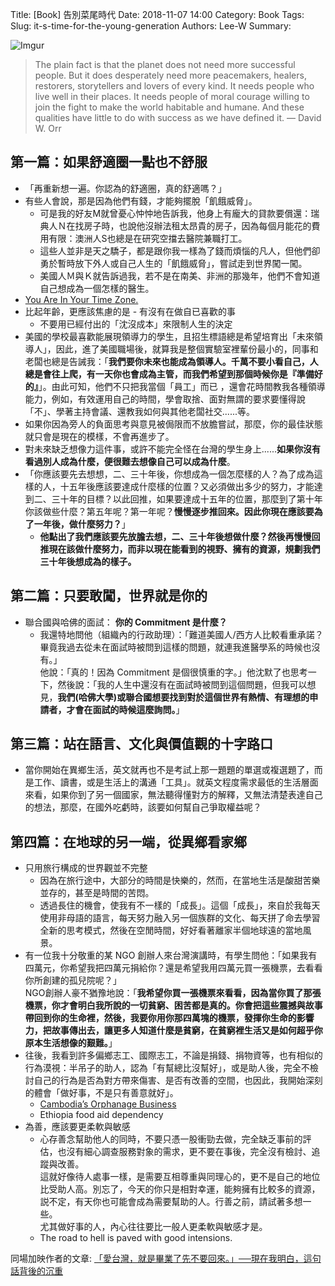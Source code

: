 Title: [Book] 告別菜尾時代
Date: 2018-11-07 14:00
Category: Book
Tags: 
Slug: it-s-time-for-the-young-generation
Authors: Lee-W
Summary: 


![Imgur](https://i.imgur.com/0he265Qm.jpg)

<!--more-->

> The plain fact is that the planet does not need more successful people. But it does desperately need more peacemakers, healers, restorers, storytellers and lovers of every kind. It needs people who live well in their places. It needs people of moral courage willing to join the fight to make the world habitable and humane. And these qualities have little to do with success as we have defined it.
> –– David W. Orr

## 第一篇：如果舒適圈一點也不舒服
* 「再重新想一遍。你認為的舒適圈，真的舒適嗎？」
* 有些人會說，那是因為他們有錢，才能夠擺脫「飢餓威脅」。
    * 可是我的好友M就曾憂心忡忡地告訴我，他身上有龐大的貸款要償還：瑞典人Ｎ在找房子時，也說他沒辦法租太昂貴的房子，因為每個月能花的費用有限：澳洲人S也總是在研究空擋去醫院兼職打工。  
    * 這些人並非是天之驕子，都是跟你我一樣為了錢而煩惱的凡人，但他們卻勇於暫時放下外人或自己人生的「飢餓威脅」，嘗試走到世界闖一闖。
    * 美國人Ｍ與Ｋ就告訴過我，若不是在南美、非洲的那幾年，他們不會知道自己想成為一個怎樣的醫生。
* [You Are In Your Time Zone.](https://www.linkedin.com/pulse/you-your-time-zone-dr-abhijit-singh/)
* 比起年齡，更應該焦慮的是 - 有沒有在做自已喜歡的事
    * 不要用已經付出的「沈沒成本」來限制人生的決定
* 美國的學校最喜歡能展現領導力的學生，且招生標語總是希望培育出「未來領導人」，因此，進了美國職場後，就算我是整個實驗室裡輩份最小的，同事和老闆也總是告誡我：「**我們要你未來也能成為領導人。千萬不要小看自己，人總是會往上爬，有一天你也會成為主管，而我們希望到那個時候你是『準備好的』**」。由此可知，他們不只把我當個「員工」而已 ，還會花時間教我各種領導能力，例如，有效運用自己的時間，學會取捨、面對無謂的要求要懂得說「不」、學著主持會議、還教我如何與其他老闆社交......等。
* 如果你因為旁人的負面思考與意見被侷限而不放膽嘗試，那麼，你的最佳狀態就只會是現在的模樣，不會再進步了。
* 對未來缺乏想像力這件事，或許不能完全怪在台灣的學生身上......**如果你沒有看過別人成為什麼，便很難去想像自己可以成為什麼**。
* 「你應該要先去想想，二、三十年後，你想成為一個怎麼樣的人？為了成為這樣的人，十五年後應該要達成什麼樣的位置？又必須做出多少的努力，才能達到二、三十年的目標？以此回推，如果要達成十五年的位置，那麼到了第十年你該做些什麼？第五年呢？第一年呢？**慢慢逐步推回來。因此你現在應該要為了一年後，做什麼努力？**」  
    * **他點出了我們應該要先放膽去想，二、三十年後想做什麼？然後再慢慢回推現在該做什麼努力，而非以現在能看到的視野、擁有的資源，規劃我們三十年後想成為的樣子。**
  
## 第二篇：只要敢闖，世界就是你的
* 聯合國與哈佛的面試： **你的 Commitment 是什麼？**
    * 我還特地問他（組織內的行政助理）：「難道美國人/西方人比較看重承諾？畢竟我過去從未在面試時被問到這樣的問題，就連我進醫學系的時候也沒有。」  
      他說：「真的！因為 Commitment 是個很慎重的字。」他沈默了也思考一下，然後說：「我的人生中還沒有在面試時被問到這個問題，但我可以想見，**我們(哈佛大學)或聯合國想要找到對於這個世界有熱情、有理想的申請者，才會在面試的時候這麼詢問。**」
      
## 第三篇：站在語言、文化與價值觀的十字路口
* 當你開始在異鄉生活，英文就再也不是考試上那一題題的單選或複選題了，而是工作、讀書，或是生活上的溝通「工具」。就英文程度需求最低的生活層面來看，如果你到了另一個國家，無法聽得懂對方的解釋，又無法清楚表達自己的想法，那麼，在國外吃虧時，該要如何幫自己爭取權益呢？

## 第四篇：在地球的另一端，從異鄉看家鄉
* 只用旅行構成的世界觀並不完整
    * 因為在旅行途中，大部分的時間是快樂的，然而，在當地生活是酸甜苦樂並存的，甚至是時間的苦悶。
    * 透過長住的機會，使我有不一樣的「成長」。這個「成長」，來自於我每天使用非母語的語言，每天努力融入另一個族群的文化、每天拼了命去學習全新的思考模式，然後在空閒時間，好好看著離家半個地球遠的當地風景。
* 有一位我十分敬重的某 NGO 創辦人來台灣演講時，有學生問他：「如果我有四萬元，你希望我把四萬元捐給你？還是希望我用四萬元買一張機票，去看看你所創建的孤兒院呢？」  
  NGO創辦人豪不猶豫地說：「**我希望你買一張機票來看看，因為當你買了那張機票，你才會明白我所說的一切貧窮、困苦都是真的。你會把這些震撼與故事帶回到你的生命裡，然後，我要你用你那四萬塊的機票，發揮你生命的影響力，把故事傳出去，讓更多人知道什麼是貧窮，在貧窮裡生活又是如何超乎你原本生活想像的艱難。**」
* 往後，我看到許多偏鄉志工、國際志工，不論是捐錢、捐物資等，也有相似的行為漠視：半吊子的助人，認為「有幫總比沒幫好」，或是助人後，完全不檢討自己的行為是否為對方帶來傷害、是否有改善的空間，也因此，我開始深刻的體會「做好事，不是只有善意就好」。
    * [Cambodia’s Orphanage Business](https://www.huffingtonpost.com/juliana-ruhfus/cambodias-orphanage-busin_b_1616255.html)
    * Ethiopia food aid dependency
* 為善，應該要更柔軟與敏感
    * 心存善念幫助他人的同時，不要只憑一股衝勁去做，完全缺乏事前的評估，也沒有細心調查服務對象的需求，更不要在事後，完全沒有檢討、追蹤與改善。  
      這就好像待人處事一樣，是需要互相尊重與同理心的，更不是自己的地位比受助人高。別忘了，今天的你只是相對幸運，能夠擁有比較多的資源，説不定，有天你也可能會成為需要幫助的人。行善之前，請試著多想一些。  
      尤其做好事的人，內心往往要比一般人更柔軟與敏感才是。
    * The road to hell is paved with good intensions.

    
    
同場加映作者的文章: [「愛台灣，就是畢業了先不要回來。」──現在我明白，這句話背後的沉重](https://crossing.cw.com.tw/blogTopic.action?id=689&nid=7083)